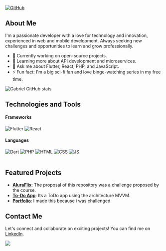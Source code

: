 [![GitHub](https://img.shields.io/badge/GitHub-Profile-black)](https://github.com/GabrielVasco13)

## About Me

I'm a passionate developer with a love for technology and innovation, experienced in web and mobile development. Always seeking new challenges and opportunities to learn and grow professionally.

- 🔭 Currently working on open-source projects.
- 🌱 Learning more about API development and microservices.
- 💬 Ask me about Flutter, React, PHP, and JavaScript.
- ⚡ Fun fact: I'm a big sci-fi fan and love binge-watching series in my free time.

![Gabriel GitHub stats](https://github-readme-stats.vercel.app/api?username=GabrielVasco13&show_icons=true&theme=radical) 

## Technologies and Tools

<div style="display: inline_block">
  
  <h4>Frameworks</h4>
  <img align="center" alt="Flutter" src="https://img.shields.io/badge/Flutter-02569B?style=for-the-badge&logo=flutter&logoColor=white" />
  <img align="center" alt="React" src="https://shields.io/badge/react-black?logo=react&style=for-the-badge"/>
    
  <br> 

  <h4>Languages</h4>

  <img align="center" alt="Dart" src="https://img.shields.io/badge/Dart-0175C2?style=for-the-badge&logo=dart&logoColor=white" />
  <img align="center" alt="PHP" src="https://img.shields.io/badge/PHP-777BB4?style=for-the-badge&logo=php&logoColor=white" />
  <img align="center" alt="HTML" src="https://img.shields.io/badge/HTML5-E34F26?style=for-the-badge&logo=html5&logoColor=white" />
  <img align="center" alt="CSS" src="https://img.shields.io/badge/CSS3-1572B6?style=for-the-badge&logo=css3&logoColor=white" />
  <img align="center" alt="JS" src="https://img.shields.io/badge/JavaScript-F7DF1E?style=for-the-badge&logo=javascript&logoColor=black" />
</div>

<br>


## Featured Projects

- [**AluraFlix**](https://github.com/GabrielVasco13/aluraflix): The proposal of this repository was a challenge proposed by the course.
- [**To-Do App**](https://github.com/GabrielVasco13/todo_mvvm): Its a ToDo app using the architecture MVVM.
- [**Portfolio**](https://github.com/GabrielVasco13/portifolio): I made this because i was challenged.


## Contact Me

Let's connect and collaborate on exciting projects! You can find me on <a href="https://www.linkedin.com/in/gabrielvasco906/">LinkedIn</a>.

<img src="https://camo.githubusercontent.com/2e3cf89aac125db8fbdb4bd706d7233c044467a9a628a208be7be82d81e07866/68747470733a2f2f696d672e736869656c64732e696f2f62616467652f5468616e6b253230596f75253230666f722532307669736974696e67212d626c75653f7374796c653d666f722d7468652d6261646765"/>
